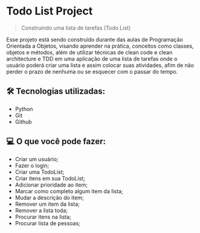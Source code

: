 # Todo List Project

> Construindo uma lista de tarefas (Todo List)

Esse projeto está sendo construído durante das aulas de Programação Orientada a Objetos,
visando aprender na prática, conceitos como classes, objetos e métodos, além de utilizar
técnicas de clean code e clean architecture e TDD em uma aplicação de uma lista de tarefas
onde o usuário poderá criar uma lista e assim colocar suas atividades, afim de não perder
o prazo de nenhuma ou se esquecer com o passar do tempo.

## 🛠️ Tecnologias utilizadas:
- Python
- Git
- Github

## 💻 O que você pode fazer:
- Criar um usuário;
- Fazer o login;
- Criar uma TodoList;
- Criar itens em sua TodoList;
- Adicionar prioridade ao item;
- Marcar como completo algum item da lista;
- Mudar a descrição do item;
- Remover um item da lista;
- Remover a lista toda;
- Procurar itens na lista;
- Procurar lista de pessoas;
